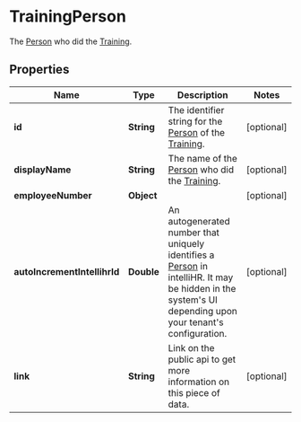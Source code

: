 

# TrainingPerson

The [Person](https://developers.intellihr.io/docs/v1/) who did the [Training](https://developers.intellihr.io/docs/v1/).

## Properties

| Name | Type | Description | Notes |
|------------ | ------------- | ------------- | -------------|
|**id** | **String** | The identifier string for the [Person](https://developers.intellihr.io/docs/v1/) of the [Training](https://developers.intellihr.io/docs/v1/). |  [optional] |
|**displayName** | **String** | The name of the [Person](https://developers.intellihr.io/docs/v1/) who did the [Training](https://developers.intellihr.io/docs/v1/). |  [optional] |
|**employeeNumber** | **Object** |  |  [optional] |
|**autoIncrementIntellihrId** | **Double** | An autogenerated number that uniquely identifies a [Person](https://developers.intellihr.io/docs/v1/) in intelliHR. It may be hidden in the system&#39;s UI depending upon your tenant&#39;s configuration. |  [optional] |
|**link** | **String** | Link on the public api to get more information on this piece of data. |  [optional] |



